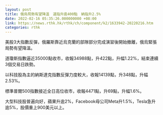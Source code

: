 ```yaml
---
layout: post
title: 俄烏局勢有望降溫　道指升逾400點　納指升2.5%
date: 2022-02-16 05:35:26.000000000 +08:00
link: https://news.rthk.hk/rthk/ch/component/k2/1633942-20220216.htm
categories: rthk
---
```


美股3大指數反彈，俄羅斯靠近烏克蘭的部隊部分完成演習後開始撤離，俄烏緊張局勢有望降溫。

道瓊斯指數逼近35000點收市，收報34988點，升422點，升幅1.22%，結束連續3個交易日跌勢。

以科技股為主的納斯達克指數反彈力度較大，收報14139點，升348點，升幅2.53%。

標準普爾500指數接近全日高位收市，收報4471點，升69點，升幅1.6%。

大型科技股普遍向好，蘋果升逾2%，Facebook母公司Meta升1.5%，Tesla急升逾5%，股價重上900美元以上。
